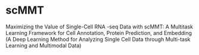 # scMMT
Maximizing the Value of Single-Cell RNA -seq Data with scMMT: A Multitask Learning Framework for Cell Annotation, Protein Prediction, and Embedding (A Deep Learning Method for Analyzing Single Cell Data through Multi-task Learning and Multimodal Data)
